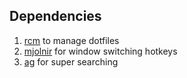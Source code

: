 
## Dependencies

1. [rcm](https://github.com/thoughtbot/rcm#installation) to manage dotfiles
2. [mjolnir](https://github.com/sdegutis/mjolnir) for window switching hotkeys
3. [ag](https://github.com/ggreer/the_silver_searcher) for super searching

